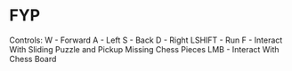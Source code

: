# FYP
 
Controls:
W - Forward
A - Left
S - Back
D - Right
LSHIFT - Run
F - Interact With Sliding Puzzle and Pickup Missing Chess Pieces
LMB - Interact With Chess Board
